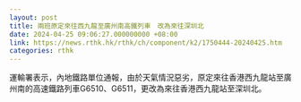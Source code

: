 ```yaml
---
layout: post
title: 兩班原定來往西九龍至廣州南高鐵列車　改為來往深圳北
date: 2024-04-25 09:06:27.000000000 +08:00
link: https://news.rthk.hk/rthk/ch/component/k2/1750444-20240425.htm
categories: rthk
---
```


運輸署表示，內地鐵路單位通報，由於天氣情況惡劣，原定來往香港西九龍站至廣州南的高速鐵路列車G6510、G6511，更改為來往香港西九龍站至深圳北。
